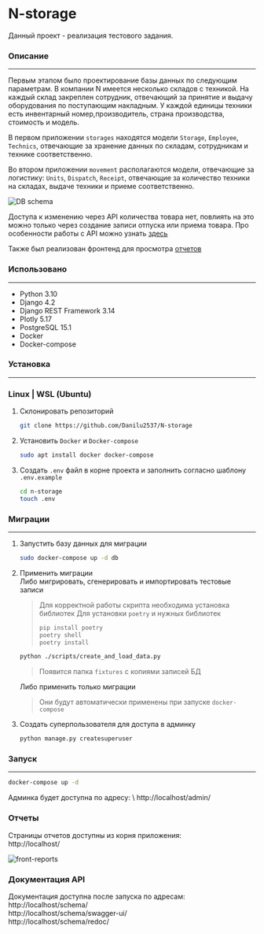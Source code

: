 # N-storage

Данный проект - реализация тестового задания.

### Описание
---
Первым этапом было проектирование базы данных по следующим параметрам. В компании N имеется несколько складов с техникой. На каждый склад закреплен сотрудник, отвечающий
за принятие и выдачу оборудования по поступающим накладным. У каждой единицы техники есть инвентарный номер,производитель, страна производства, стоимость и модель.

В первом приложении `storages` находятся модели `Storage`, `Employee`, `Technics`, отвечающие за хранение данных по складам, сотрудникам и технике соответственно.

Во втором приложении `movement` располагаются модели, отвечающие за логистику: `Units`, `Dispatch`, `Receipt`, отвечающие за количество техники на складах, выдаче техники и приеме соответственно.

![DB schema](https://github.com/Danilu2537/N-storage/blob/main/db.png?raw=true)

Доступа к изменению через API количества товара нет, повлиять на это можно только через создание записи отпуска или приема товара. Про особенности работы с API можно узнать [здесь](#APIdoc)

Также был реализован фронтенд для просмотра [отчетов](#reports)

### Использовано
---
- Python 3.10
- Django 4.2
- Django REST Framework 3.14
- Plotly 5.17
- PostgreSQL 15.1
- Docker
- Docker-compose

### Установка
---
### Linux | WSL (Ubuntu)

1. Склонировать репозиторий

    ```bash
    git clone https://github.com/Danilu2537/N-storage
    ```
2. Установить `Docker` и `Docker-compose`

    ```bash
    sudo apt install docker docker-compose
    ```

3. Создать `.env` файл в корне проекта и заполнить согласно шаблону `.env.example`

    ```bash
    cd n-storage
    touch .env
    ```

### Миграции
---

1. Запустить базу данных для миграции

    ```bash
    sudo docker-compose up -d db
    ```

2. Применить миграции \
    Либо мигрировать, сгенерировать и импортировать тестовые записи

    > Для корректной работы скрипта необходима установка библиотек
    > Для установки `poetry` и нужных библиотек
    > ```bash
    > pip install poetry
    > poetry shell
    > poetry install
    > ```

    ```bash
    python ./scripts/create_and_load_data.py
    ```
    > Появится папка `fixtures` с копиями записей БД

    Либо применить только миграции

    > Они будут автоматически применены при запуске `docker-compose`

3. Создать суперпользователя для доступа в админку

    ```bash
    python manage.py createsuperuser
    ```
### Запуск
---
```bash
docker-compose up -d
```

Админка будет доступна по адресу: \ http://localhost/admin/

### <a id="reports"></a>Отчеты
Страницы отчетов доступны из корня приложения: \
    http://localhost/

![front-reports](https://github.com/Danilu2537/N-storage/blob/main/report.png?raw=true)

### <a id="APIdoc"></a>Документация API
Документация доступна после запуска по адресам: \
    http://localhost/schema/ \
    http://localhost/schema/swagger-ui/ \
    http://localhost/schema/redoc/
